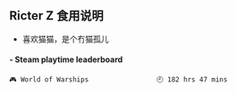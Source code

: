 ## Ricter Z 食用说明
- 喜欢猫猫，是个冇猫孤儿

<!-- steam-box start -->
#### - Steam playtime leaderboard
```text
🎮 World of Warships                 🕘 182 hrs 47 mins
```
<!-- Powered by https://github.com/YouEclipse/steam-box . -->
<!-- steam-box end -->
